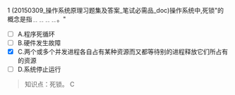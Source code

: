 1
(20150309_操作系统原理习题集及答案_笔试必需品_doc)操作系统中,死锁"的概念是指﹎﹎﹎﹎。"
- [ ] A.程序死循环 
- [ ] B.硬件发生故障 
- [x] C.两个或多个并发进程各自占有某种资源而又都等待别的进程释放它们所占有的资源 
- [ ] D.系统停止运行

> 知识点：死锁。
> C
